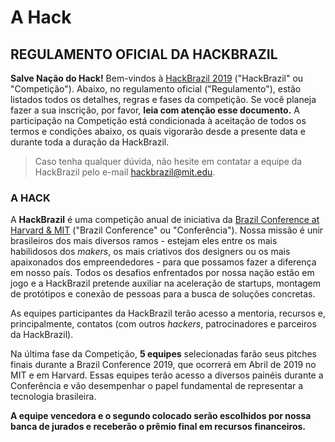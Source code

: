 # A Hack

## REGULAMENTO OFICIAL DA HACKBRAZIL

**Salve Nação do Hack!** Bem-vindos à [HackBrazil 2019](http://www.hackbrazil.com/) \("HackBrazil" ou "Competição"\). Abaixo, no regulamento oficial \("Regulamento"\), estão listados todos os detalhes, regras e fases da competição. Se você planeja fazer a sua inscrição, por favor, **leia com atenção esse documento.** A participação na Competição está condicionada à aceitação de todos os termos e condições abaixo, os quais vigorarão desde a presente data e durante toda a duração da HackBrazil.

> Caso tenha qualquer dúvida, não hesite em contatar a equipe da HackBrazil pelo e-mail [hackbrazil@mit.edu](mailto:hackbrazil@mit.edu).

### A HACK

A **HackBrazil** é uma competição anual de iniciativa da [Brazil Conference at Harvard & MIT](http://www.brazilconference.org/) \("Brazil Conference" ou "Conferência"\). Nossa missão é unir brasileiros dos mais diversos ramos - estejam eles entre os mais habilidosos dos _makers_, os mais criativos dos designers ou os mais apaixonados dos empreendedores - para que possamos fazer a diferença em nosso país. Todos os desafios enfrentados por nossa nação estão em jogo e a HackBrazil pretende auxiliar na aceleração de startups, montagem de protótipos e conexão de pessoas para a busca de soluções concretas.

As equipes participantes da HackBrazil terão acesso a mentoria, recursos e, principalmente, contatos \(com outros _hackers_, patrocinadores e parceiros da HackBrazil\).

Na última fase da Competição, **5 equipes** selecionadas farão seus pitches finais durante a Brazil Conference 2019, que ocorrerá em Abril de 2019 no MIT e em Harvard. Essas equipes terão acesso a diversos painéis durante a Conferência e vão desempenhar o papel fundamental de representar a tecnologia brasileira.

**A equipe vencedora e o segundo colocado serão escolhidos por nossa banca de jurados e receberão o prêmio final em recursos financeiros.**

